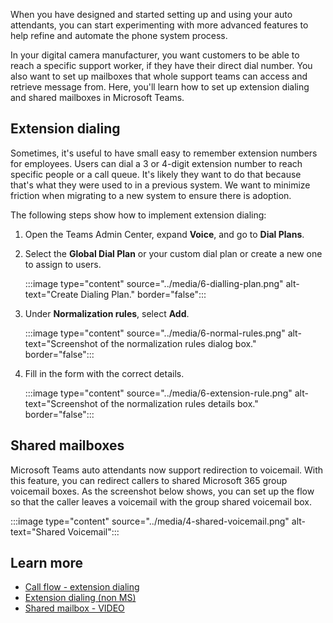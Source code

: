 When you have designed and started setting up and using your auto attendants, you can start experimenting with more advanced features to help refine and automate the phone system process.

In your digital camera manufacturer, you want customers to be able to reach a specific support worker, if they have their direct dial number. You also want to set up mailboxes that whole support teams can access and retrieve message from.
Here, you'll learn how to set up extension dialing and shared mailboxes in Microsoft Teams.

## Extension dialing

Sometimes, it's useful to have small easy to remember extension numbers for employees. Users can dial a 3 or 4-digit extension number to reach specific people or a call queue. It's likely they want to do that because that's what they were used to in a previous system. We want to minimize friction when migrating to a new system to ensure there is adoption.

The following steps show how to implement extension dialing:

1. Open the Teams Admin Center, expand **Voice**, and go to **Dial Plans**.
1. Select the **Global Dial Plan** or your custom dial plan or create a new one to assign to users.

    :::image type="content" source="../media/6-dialling-plan.png" alt-text="Create Dialing Plan." border="false":::

1. Under **Normalization rules**, select **Add**.

    :::image type="content" source="../media/6-normal-rules.png" alt-text="Screenshot of the normalization rules dialog box." border="false":::

1. Fill in the form with the correct details.

    :::image type="content" source="../media/6-extension-rule.png" alt-text="Screenshot of the normalization rules details box." border="false":::

## Shared mailboxes

Microsoft Teams auto attendants now support redirection to voicemail. With this feature, you can redirect callers to shared Microsoft 365 group voicemail boxes. As the screenshot below shows, you can set up the flow so that the caller leaves a voicemail with the group shared voicemail box.

:::image type="content" source="../media/4-shared-voicemail.png" alt-text="Shared Voicemail":::

## Learn more
  
- [Call flow - extension dialing](/microsoftteams/create-a-phone-system-auto-attendant#call-flow)
- [Extension dialing (non MS)](https://ucstatus.com/2020/03/30/use-extension-dialing-in-microsoft-teams/)
- [Shared mailbox - VIDEO](https://www.youtube.com/watch?v=Iepnko_v0ro&list=PLaSOUojkSiGnKuE30ckcjnDVkMNqDv0Vl)

